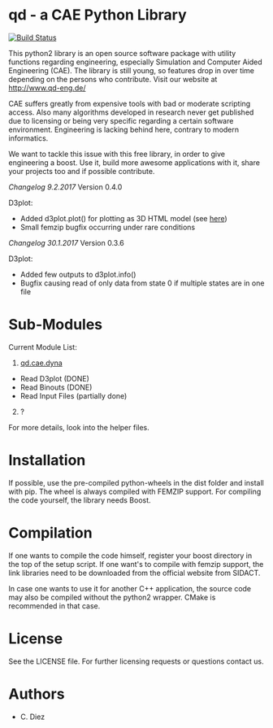

# qd - a CAE Python Library

[![Build Status](https://travis-ci.org/qd-cae/qd-eng.svg?branch=master)](https://travis-ci.org/qd-cae/qd-eng)

This python2 library is an open source software package with utility functions regarding
engineering, especially Simulation and Computer Aided Engineering (CAE).
The library is still young, so features drop in over time depending on the
persons who contribute. Visit our website at http://www.qd-eng.de/

CAE suffers greatly from expensive tools with bad or moderate scripting access.
Also many algorithms developed in research never get published due to licensing
or being very specific regarding a certain software environment. Engineering is
lacking behind here, contrary to modern informatics.

We want to tackle this issue with this free library, in order to give engineering
a boost. Use it, build more awesome applications with it, share your projects
too and if possible contribute.

*Changelog 9.2.2017*
Version 0.4.0

D3plot:
  - Added d3plot.plot() for plotting as 3D HTML model (see [here](https://github.com/qd-cae/qd/blob/master/QD_CAE_DYNA.md))
  - Small femzip bugfix occurring under rare conditions

*Changelog 30.1.2017*
Version 0.3.6

D3plot:
 - Added few outputs to d3plot.info()
 - Bugfix causing read of only data from state 0 if multiple states are in one file


# Sub-Modules

Current Module List:

1. [qd.cae.dyna](https://github.com/qd-cae/qd/blob/master/QD_CAE_DYNA.md)
  - Read D3plot (DONE)
  - Read Binouts (DONE)
  - Read Input Files (partially done)
2. ?

For more details, look into the helper files.

# Installation

If possible, use the pre-compiled python-wheels in the dist folder and install with pip.
The wheel is always compiled with FEMZIP support. For compiling the code yourself,
the library needs Boost.

# Compilation

If one wants to compile the code himself, register your boost directory in the top of the setup script. If one want's to compile with femzip support, the link libraries
need to be downloaded from the official website from SIDACT.

In case one wants to use it for another C++ application, the source code may
also be compiled without the python2 wrapper. CMake is recommended in that case.

# License

See the LICENSE file.
For further licensing requests or questions contact us.

# Authors

- C. Diez
